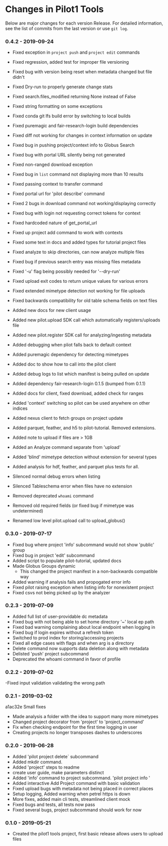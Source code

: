 # Changes in Pilot1 Tools


Below are major changes for each version Release. For detailed information,
see the list of commits from the last version or use `git log`.

### 0.4.2 - 2019-09-24

 - Fixed exception in `project push` and `project edit` commands
 - Fixed regression, added test for improper file versioning
 - Fixed bug with version being reset when metadata changed but file didn't
 - Fixed Dry-run to properly generate change stats
 - Fixed search.files_modified returning None instead of False
 - Fixed string formatting on some exceptions
 - Fixed conda git lfs build error by switching to local builds
 - Fixed puremagic and fair-research-login build dependencies
 - Fixed diff not working for changes in context information on update
 - Fixed bug in pushing project/context info to Globus Search
 - Fixed bug with portal URL silently being not generated
 - Fixed non-ranged download exception
 - Fixed bug in `list` command not displaying more than 10 results
 - Fixed passing context to transfer command
 - Fixed portal url for 'pilot describe' command
 - Fixed 2 bugs in download command not working/displaying correctly
 - Fixed bug with login not requesting correct tokens for context
 - Fixed hardcoded nature of get_portal_url
 - Fixed up project add command to work with contexts
 - Fixed some text in docs and added types for tutorial project files
 - Fixed analyze to skip directories, can now analyze multiple files
 - Fixed bug if previous search entry was missing files metadata
 - Fixed '-u' flag being possibly needed for '--dry-run'
 - Fixed upload exit codes to return unique values for various errors
 - Fixed extended mimetype detection not working for file uploads
 - Fixed backwards compatibility for old table schema fields on text files

 - Added new docs for new client usage
 - Added new pilot.upload SDK call which automatically registers/uploads file
 - Added new pilot.register SDK call for analyzing/ingesting metadata
 - Added debugging when pliot falls back to default context
 - Added puremagic dependency for detecting mimetypes
 - Added doc to show how to call into the pilot client
 - Added debug logs to list which manifest is being pulled on update
 - Added dependency fair-research-login 0.1.5 (bumped from 0.1.1)
 - Added docs for client, fixed download, added check for ranges
 - Added 'context' switching so pilot can be used anywhere on other indices
 - Added nexus client to fetch groups on project update
 - Added parquet, feather, and h5 to pilot-tutorial. Removed extensions.
 - Added note to upload if files are > 1GB
 - Added an Analyze command separate from 'upload'
 - Added 'blind' mimetype detection without extension for several types
 - Added analysis for hdf, feather, and parquet plus tests for all.

 - Silenced normal debug errors when listing
 - Silenced Tableschema error when files have no extension

 - Removed deprecated `whoami` command
 - Removed old required fields (or fixed bug if mimetype was undetermined)

 - Renamed low level pilot.upload call to upload_globus()


### 0.3.0 - 2019-07-17

 - Fixed bug where project 'info' subcommand would not show 'public' group
 - Fixed bug in project 'edit' subcommand
 - Added script to populate pilot-tutorial, updated docs
 - Made Globus Groups dynamic
     - This changed the project manifest in a non-backwards compatible way
 - Added warning if analysis fails and propogated error info
 - Fixed pilot raising exception when listing info for nonexistent project
 - Fixed csvs not being picked up by the analyzer

### 0.2.3 - 2019-07-09


 - Added full list of user-providable dc metadata
 - Fixed bug with not being able to set home directory '~' local ep path
 - Fixed bad warning complaining about local endpoint when logging in
 - Fixed bug if login expires without a refresh token
 - Switched to prod index for storing/accessing projects
 - Fixed all edge cases with flags and when arg is a directory
 - Delete command now supports data deletion along with metadata
 - Delisted 'push' project subcommand
 - Deprecated the whoami command in favor of profile



### 0.2.2 - 2019-07-02

 -Fixed input validation validating the wrong path

### 0.2.1 - 2019-03-02

a1ac32e Small fixes
 - Made analysis a folder with the idea to support many more mimetypes
 - Changed project decorator from 'project' to 'project_command'
 - Fix when checking endpoint for the first time logging in user
 - Creating projects no longer transposes dashes to underscores

### 0.2.0 - 2019-06-28

 - Added 'pilot project delete` subcommand
 - Added mkdir command.
 - Added 'project' steps to readme
 - create user guide, make parameters distinct
 - Added 'info' command to project subcommand. 'pilot project info <x>'
 - Added interactive Add Project command with basic validation
 - Fixed upload bugs with metadata not being placed in correct places
 - Setup logging, Added warning when petrel https is down
 - More fixes, added main cli tests, streamlined client mock
 - Fixed bugs and tests, all tests now pass
 - Fixed several bugs, project subcommand should work for now



### 0.1.0 - 2019-05-21

 - Created the pilot1 tools project, first basic release allows users to upload files


